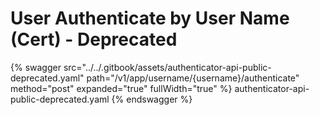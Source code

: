 # User Authenticate by User Name (Cert) - Deprecated
{% swagger src="../../.gitbook/assets/authenticator-api-public-deprecated.yaml" path="/v1/app/username/{username}/authenticate" method="post" expanded="true" fullWidth="true" %} authenticator-api-public-deprecated.yaml {% endswagger %}
